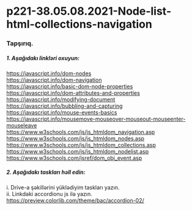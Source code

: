 # p221-38.05.08.2021-Node-list-html-collections-navigation



### Tapşırıq.



##### 1. Aşağıdakı linkləri oxuyun:
https://javascript.info/dom-nodes<br />
https://javascript.info/dom-navigation<br />
https://javascript.info/basic-dom-node-properties<br />
https://javascript.info/dom-attributes-and-properties<br />
https://javascript.info/modifying-document<br />
https://javascript.info/bubbling-and-capturing<br />
https://javascript.info/mouse-events-basics<br />
https://javascript.info/mousemove-mouseover-mouseout-mouseenter-mouseleave<br />
https://www.w3schools.com/js/js_htmldom_navigation.asp<br />
https://www.w3schools.com/js/js_htmldom_nodes.asp<br />
https://www.w3schools.com/js/js_htmldom_collections.asp<br />
https://www.w3schools.com/js/js_htmldom_nodelist.asp<br />
https://www.w3schools.com/jsref/dom_obj_event.asp<br />



##### 2. Aşağıdakı taskları həll edin:
i. Drive-a şəkillərini yüklədiyim taskları yazın.<br />
ii. Linkdəki accordionu js ilə yazın. https://preview.colorlib.com/theme/bac/accordion-02/

